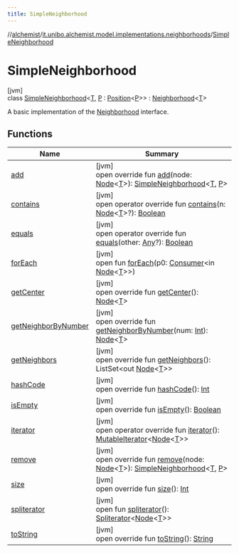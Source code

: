 ```yaml
---
title: SimpleNeighborhood
---
```

//[alchemist](../../../index.html)/[it.unibo.alchemist.model.implementations.neighborhoods](../index.html)/[SimpleNeighborhood](index.html)



# SimpleNeighborhood



[jvm]\
class [SimpleNeighborhood](index.html)<[T](index.html), [P](index.html) : [Position](../../it.unibo.alchemist.model.interfaces/-position/index.html)<[P](index.html)>> : [Neighborhood](../../it.unibo.alchemist.model.interfaces/-neighborhood/index.html)<[T](index.html)> 

A basic implementation of the [Neighborhood](../../it.unibo.alchemist.model.interfaces/-neighborhood/index.html) interface.



## Functions


| Name | Summary |
|---|---|
| [add](add.html) | [jvm]<br>open override fun [add](add.html)(node: [Node](../../it.unibo.alchemist.model.interfaces/-node/index.html)<[T](index.html)>): [SimpleNeighborhood](index.html)<[T](index.html), [P](index.html)> |
| [contains](contains.html) | [jvm]<br>open operator override fun [contains](contains.html)(n: [Node](../../it.unibo.alchemist.model.interfaces/-node/index.html)<[T](index.html)>?): [Boolean](https://kotlinlang.org/api/latest/jvm/stdlib/kotlin/-boolean/index.html) |
| [equals](equals.html) | [jvm]<br>open operator override fun [equals](equals.html)(other: [Any](https://kotlinlang.org/api/latest/jvm/stdlib/kotlin/-any/index.html)?): [Boolean](https://kotlinlang.org/api/latest/jvm/stdlib/kotlin/-boolean/index.html) |
| [forEach](index.html#1379299152%2FFunctions%2F-134779887) | [jvm]<br>open fun [forEach](index.html#1379299152%2FFunctions%2F-134779887)(p0: [Consumer](https://docs.oracle.com/javase/8/docs/api/java/util/function/Consumer.html)<in [Node](../../it.unibo.alchemist.model.interfaces/-node/index.html)<[T](index.html)>>) |
| [getCenter](get-center.html) | [jvm]<br>open override fun [getCenter](get-center.html)(): [Node](../../it.unibo.alchemist.model.interfaces/-node/index.html)<[T](index.html)> |
| [getNeighborByNumber](get-neighbor-by-number.html) | [jvm]<br>open override fun [getNeighborByNumber](get-neighbor-by-number.html)(num: [Int](https://kotlinlang.org/api/latest/jvm/stdlib/kotlin/-int/index.html)): [Node](../../it.unibo.alchemist.model.interfaces/-node/index.html)<[T](index.html)> |
| [getNeighbors](get-neighbors.html) | [jvm]<br>open override fun [getNeighbors](get-neighbors.html)(): ListSet<out [Node](../../it.unibo.alchemist.model.interfaces/-node/index.html)<[T](index.html)>> |
| [hashCode](hash-code.html) | [jvm]<br>open override fun [hashCode](hash-code.html)(): [Int](https://kotlinlang.org/api/latest/jvm/stdlib/kotlin/-int/index.html) |
| [isEmpty](is-empty.html) | [jvm]<br>open override fun [isEmpty](is-empty.html)(): [Boolean](https://kotlinlang.org/api/latest/jvm/stdlib/kotlin/-boolean/index.html) |
| [iterator](iterator.html) | [jvm]<br>open operator override fun [iterator](iterator.html)(): [MutableIterator](https://kotlinlang.org/api/latest/jvm/stdlib/kotlin.collections/-mutable-iterator/index.html)<[Node](../../it.unibo.alchemist.model.interfaces/-node/index.html)<[T](index.html)>> |
| [remove](remove.html) | [jvm]<br>open override fun [remove](remove.html)(node: [Node](../../it.unibo.alchemist.model.interfaces/-node/index.html)<[T](index.html)>): [SimpleNeighborhood](index.html)<[T](index.html), [P](index.html)> |
| [size](size.html) | [jvm]<br>open override fun [size](size.html)(): [Int](https://kotlinlang.org/api/latest/jvm/stdlib/kotlin/-int/index.html) |
| [spliterator](../../it.unibo.alchemist.loader.deployments/-close-to-g-p-s-trace/index.html#-1387152138%2FFunctions%2F-134779887) | [jvm]<br>open fun [spliterator](../../it.unibo.alchemist.loader.deployments/-close-to-g-p-s-trace/index.html#-1387152138%2FFunctions%2F-134779887)(): [Spliterator](https://docs.oracle.com/javase/8/docs/api/java/util/Spliterator.html)<[Node](../../it.unibo.alchemist.model.interfaces/-node/index.html)<[T](index.html)>> |
| [toString](to-string.html) | [jvm]<br>open override fun [toString](to-string.html)(): [String](https://kotlinlang.org/api/latest/jvm/stdlib/kotlin/-string/index.html) |


